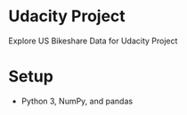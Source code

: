 # Udacity Project
Explore US Bikeshare Data for Udacity Project

# Setup
- Python 3, NumPy, and pandas

